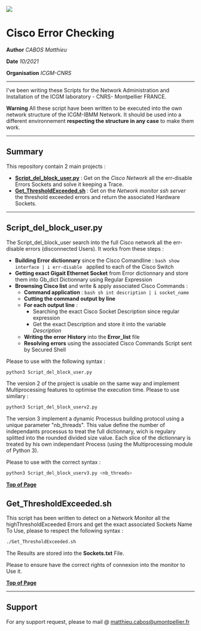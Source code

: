 ![](https://spinati.com/wp-content/uploads/2015/03/logo-cnrs.png)

# Cisco Error Checking

**Author** *CABOS Matthieu*

**Date** *10/2021*

**Organisation** *ICGM-CNRS*

______________________________________________________________________________________________________


I've been writing these Scripts for the Network Administration and Installation of the ICGM laboratory - CNRS- Montpellier FRANCE.

**Warning** All these script have been written to be executed into the own network structure of the ICGM-IBMM Network. It should be used into a different environnement **respecting the structure in any case** to make them work.

***************************

## Summary

This repository contain 2 main projects :
  * [**Script_del_block_user.py**](https://github.com/matthieucabos/ICGM-CNRS/tree/main/ErrorChecking#script_del_block_userpy) : Get on the *Cisco Network* all the err-disable Errors Sockets and solve it keeping a Trace.
  * [**Get_ThresholdExceeded.sh**](https://github.com/matthieucabos/ICGM-CNRS/tree/main/ErrorChecking#get_thresholdexceededsh) : Get on the *Network monitor ssh server* the threshold exceeded errors and return the associated Hardware Sockets.

***************************

## Script_del_block_user.py

The Script_del_block_user search into the full Cisco network all the err-disable errors (disconnected Users).
It works from these steps :
  * **Building Error dictionnary** since the Cisco Comandline : ```bash show interface | i err-disable ``` applied to each of the Cisco Switch
  * **Getting exact Gigait Ethernet Socket** from Error dictionnary and store them into Gb_dict Dictionnary using Regular Expression
  * **Brownsing Cisco list** and write & apply associated Cisco Commands :
      * **Command application** : ```bash sh int description | i socket_name```
      * **Cutting the command output by line**
      * **For each output line** :
         * Searching the exact Cisco Socket Description since regular expression
         * Get the exact Description and store it into the variable *Description*
      * **Writing the error History** into the **Error_list** file
      * **Resolving errors** using the associated Cisco Commands Script sent by Secured Shell


Please to use with the following syntax :

```bash
python3 Script_del_block_user.py
```

The version 2 of the project is usable on the same way and implement Multiprocessing features to optimise the execution time.
Please to use similary :

```bash
python3 Script_del_block_userv2.py
```

The version 3 implement a dynamic Processus building protocol using a unique parameter "nb_threads".
This value define the number of independants processus to treat the full dictionnary, wich is regulary splitted into the rounded divided size value.
Each slice of the dictionnary is treated by his own independant Process (using the Multiprocessing module of Python 3).

Please to use with the correct syntax :

```bash
python3 Script_del_block_userv3.py <nb_threads>
```

[**Top of Page**](https://github.com/matthieucabos/ICGM-CNRS/tree/main/ErrorChecking#cisco-error-checking)

## Get_ThresholdExceeded.sh

This script has been written to detect on a Network Monitor all the highThresholdExceeded Errors and get the exact associated Sockets Name
To Use, please to respect the following syntax :

```bash
./Get_ThresholdExceeded.sh 
```

The Results are stored into the **Sockets.txt** File.

Please to ensure have the correct rights of connexion into the monitor to Use it.

[**Top of Page**](https://github.com/matthieucabos/ICGM-CNRS/tree/main/ErrorChecking#cisco-error-checking)

***************************

## Support

For any support request, please to mail @ matthieu.cabos@umontpellier.fr
